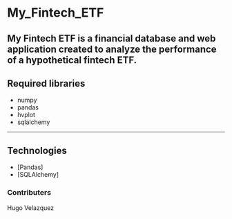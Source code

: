 # My_Fintech_ETF
My Fintech ETF is a financial database and web application created to analyze the performance of a hypothetical fintech ETF.
---
## Required libraries
* numpy 
* pandas
* hvplot
* sqlalchemy
---
## Technologies

* [Pandas]
* [SQLAlchemy]

### Contributers
Hugo Velazquez 











